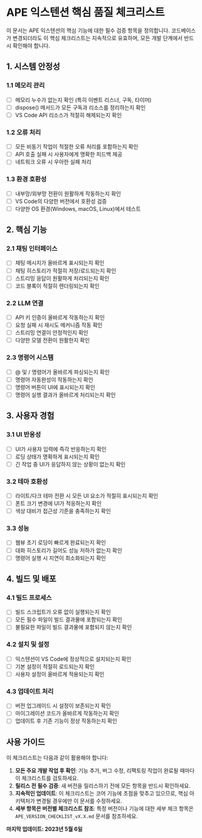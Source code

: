 # APE 익스텐션 핵심 품질 체크리스트

이 문서는 APE 익스텐션의 핵심 기능에 대한 필수 검증 항목을 정의합니다. 코드베이스가 변경되더라도 이 핵심 체크리스트는 지속적으로 유효하며, 모든 개발 단계에서 반드시 확인해야 합니다.

## 1. 시스템 안정성

### 1.1 메모리 관리
- [ ] 메모리 누수가 없는지 확인 (특히 이벤트 리스너, 구독, 타이머)
- [ ] dispose() 메서드가 모든 구독과 리소스를 정리하는지 확인
- [ ] VS Code API 리소스가 적절히 해제되는지 확인

### 1.2 오류 처리
- [ ] 모든 비동기 작업이 적절한 오류 처리를 포함하는지 확인
- [ ] API 호출 실패 시 사용자에게 명확한 피드백 제공
- [ ] 네트워크 오류 시 우아한 실패 처리

### 1.3 환경 호환성
- [ ] 내부망/외부망 전환이 원활하게 작동하는지 확인
- [ ] VS Code의 다양한 버전에서 호환성 검증
- [ ] 다양한 OS 환경(Windows, macOS, Linux)에서 테스트

## 2. 핵심 기능

### 2.1 채팅 인터페이스
- [ ] 채팅 메시지가 올바르게 표시되는지 확인
- [ ] 채팅 히스토리가 적절히 저장/로드되는지 확인
- [ ] 스트리밍 응답이 원활하게 처리되는지 확인
- [ ] 코드 블록이 적절히 렌더링되는지 확인

### 2.2 LLM 연결
- [ ] API 키 인증이 올바르게 작동하는지 확인
- [ ] 요청 실패 시 재시도 메커니즘 작동 확인
- [ ] 스트리밍 연결이 안정적인지 확인
- [ ] 다양한 모델 전환이 원활한지 확인

### 2.3 명령어 시스템
- [ ] @ 및 / 명령어가 올바르게 파싱되는지 확인
- [ ] 명령어 자동완성이 작동하는지 확인
- [ ] 명령어 버튼이 UI에 표시되는지 확인
- [ ] 명령어 실행 결과가 올바르게 처리되는지 확인

## 3. 사용자 경험

### 3.1 UI 반응성
- [ ] UI가 사용자 입력에 즉각 반응하는지 확인
- [ ] 로딩 상태가 명확하게 표시되는지 확인
- [ ] 긴 작업 중 UI가 응답하지 않는 상황이 없는지 확인

### 3.2 테마 호환성
- [ ] 라이트/다크 테마 전환 시 모든 UI 요소가 적절히 표시되는지 확인
- [ ] 폰트 크기 변경에 UI가 적응하는지 확인
- [ ] 색상 대비가 접근성 기준을 충족하는지 확인

### 3.3 성능
- [ ] 웹뷰 초기 로딩이 빠르게 완료되는지 확인
- [ ] 대화 히스토리가 길어도 성능 저하가 없는지 확인
- [ ] 명령어 실행 시 지연이 최소화되는지 확인

## 4. 빌드 및 배포

### 4.1 빌드 프로세스
- [ ] 빌드 스크립트가 오류 없이 실행되는지 확인
- [ ] 모든 필수 파일이 빌드 결과물에 포함되는지 확인
- [ ] 불필요한 파일이 빌드 결과물에 포함되지 않는지 확인

### 4.2 설치 및 설정
- [ ] 익스텐션이 VS Code에 정상적으로 설치되는지 확인
- [ ] 기본 설정이 적절히 로드되는지 확인
- [ ] 사용자 설정이 올바르게 적용되는지 확인

### 4.3 업데이트 처리
- [ ] 버전 업그레이드 시 설정이 보존되는지 확인
- [ ] 마이그레이션 코드가 올바르게 작동하는지 확인
- [ ] 업데이트 후 기존 기능이 정상 작동하는지 확인

## 사용 가이드

이 체크리스트는 다음과 같이 활용해야 합니다:

1. **모든 주요 개발 작업 후 확인**: 기능 추가, 버그 수정, 리팩토링 작업이 완료될 때마다 이 체크리스트를 검토하세요.
2. **릴리스 전 필수 검증**: 새 버전을 릴리스하기 전에 모든 항목을 반드시 확인하세요.
3. **지속적인 업데이트**: 이 체크리스트는 코어 기능에 초점을 맞추고 있으므로, 핵심 아키텍처가 변경될 경우에만 이 문서를 수정하세요.
4. **세부 항목은 버전별 체크리스트 참조**: 특정 버전이나 기능에 대한 세부 체크 항목은 `APE_VERSION_CHECKLIST_vX.X.md` 문서를 참조하세요.

**마지막 업데이트: 2023년 5월 6일**